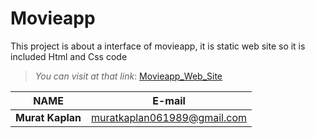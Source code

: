 # Movieapp

This project is about a interface of movieapp, it is static web site so it is included Html and Css code

> *You can visit at that link*:
> [Movieapp_Web_Site](https://film-uygulama.netlify.app/)

| **NAME**         | **E-mail**                     |
| ------------ | --------------------------- |
| **Murat Kaplan** | muratkaplan061989@gmail.com |
